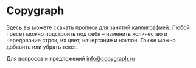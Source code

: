 # Copygraph

Здесь вы можете скачать прописи для занятий каллиграфией. Любой пресет можно подстроить под себя – изменить количество
и чередование строк, их цвет, начертание и наклон. Также можно добавить или убрать текст.

Для вопросов и предложений [info@copygraph.ru](mailto:info@copygraph.ru)